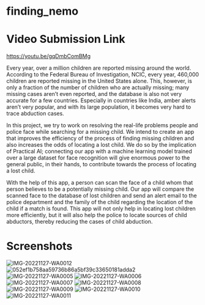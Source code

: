 # finding_nemo

# Video Submission Link
https://youtu.be/gqDmbComBMg


Every year, over a million children are reported missing around the world. According to the Federal Bureau of Investigation, NCIC, every year, 460,000 children are reported missing in the United States alone. This, however, is only a fraction of the number of children who are actually missing; many missing cases aren’t even reported, and the database is also not very accurate for a few countries. Especially in countries like India, amber alerts aren’t very popular, and with its large population, it becomes very hard to trace abduction cases.

In this project, we try to work on resolving the real-life problems people and police face while searching for a missing child. We intend to create an app that improves the efficiency of the process of finding missing children and also increases the odds of locating a lost child. We do so by the implication of Practical AI; connecting our app with a machine learning model trained over a large dataset for face recognition will give enormous power to the general public, in their hands, to contribute towards the process of locating a lost child.

With the help of this app, a person can scan the face of a child whom that person believes to be a potentially missing child. Our app will compare the scanned face to the database of lost children and send an alert email to the police department and the family of the child regarding the location of the child if a match is found. This app will not only help in locating lost children more efficiently, but it will also help the police to locate sources of child abductors, thereby reducing the cases of child abduction.

# Screenshots
![IMG-20221127-WA0012](https://user-images.githubusercontent.com/51914102/204165173-a07d47a8-db0a-4dda-bc6c-c45f8e23dfd4.jpg)
![052ef1b758aa59736b86a5bf39c33650181adda2](https://user-images.githubusercontent.com/51914102/204165175-cdb5dd36-49af-48d9-8273-940d4a60c3c4.jpg)
![IMG-20221127-WA0005](https://user-images.githubusercontent.com/51914102/204165176-8789b600-2820-4228-8dc3-6f4db3b2aa59.jpg)
![IMG-20221127-WA0006](https://user-images.githubusercontent.com/51914102/204165177-4a76e014-c230-467d-bd7e-22873d7c8f93.jpg)
![IMG-20221127-WA0007](https://user-images.githubusercontent.com/51914102/204165178-7de48709-19be-4879-a3fd-e4f42b6a85e1.jpg)
![IMG-20221127-WA0008](https://user-images.githubusercontent.com/51914102/204165179-706e5dd6-0d33-42a2-9ff1-da2be479a736.jpg)
![IMG-20221127-WA0009](https://user-images.githubusercontent.com/51914102/204165180-8b66eb5e-faa2-44f9-9ab1-04ffb5e8b258.jpg)
![IMG-20221127-WA0010](https://user-images.githubusercontent.com/51914102/204165181-795314c7-0339-4e31-a1d5-38c7ec49eacd.jpg)
![IMG-20221127-WA0011](https://user-images.githubusercontent.com/51914102/204165183-fc5ca8e1-3628-4b85-92e0-d8e44b316625.jpg)
